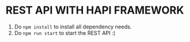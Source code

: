 # REST API WITH HAPI FRAMEWORK
1. Do `npm install` to install all dependency needs. <br>
2. Do `npm run start` to start the REST API :)
